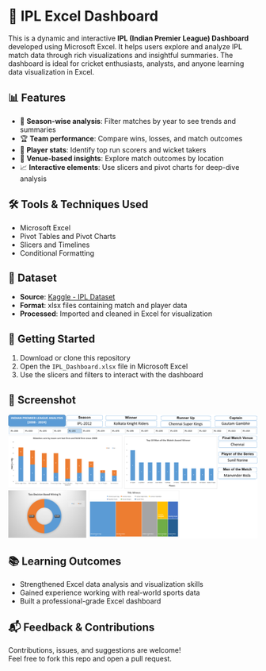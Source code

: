 # 🏏 IPL Excel Dashboard

This is a dynamic and interactive **IPL (Indian Premier League) Dashboard** developed using Microsoft Excel. It helps users explore and analyze IPL match data through rich visualizations and insightful summaries. The dashboard is ideal for cricket enthusiasts, analysts, and anyone learning data visualization in Excel.

## 📊 Features

- 📅 **Season-wise analysis**: Filter matches by year to see trends and summaries  
- 🏆 **Team performance**: Compare wins, losses, and match outcomes  
- 👕 **Player stats**: Identify top run scorers and wicket takers  
- 📍 **Venue-based insights**: Explore match outcomes by location  
- 📈 **Interactive elements**: Use slicers and pivot charts for deep-dive analysis  

## 🛠 Tools & Techniques Used

- Microsoft Excel  
- Pivot Tables and Pivot Charts  
- Slicers and Timelines  
- Conditional Formatting  

## 📁 Dataset

- **Source**: [Kaggle - IPL Dataset](https://www.kaggle.com)  
- **Format**: xlsx files containing match and player data  
- **Processed**: Imported and cleaned in Excel for visualization  

## 🚀 Getting Started

1. Download or clone this repository  
2. Open the `IPL_Dashboard.xlsx` file in Microsoft Excel  
3. Use the slicers and filters to interact with the dashboard  

## 📸 Screenshot

![IPL Excel Dashboard Screenshot](https://github.com/UditSinghai/DA_Dashboard_Using_MSExcel/blob/main/Screenshot%202025-05-05%20224323.png)

## 📚 Learning Outcomes

- Strengthened Excel data analysis and visualization skills  
- Gained experience working with real-world sports data  
- Built a professional-grade Excel dashboard  

## 📬 Feedback & Contributions

Contributions, issues, and suggestions are welcome!  
Feel free to fork this repo and open a pull request.
